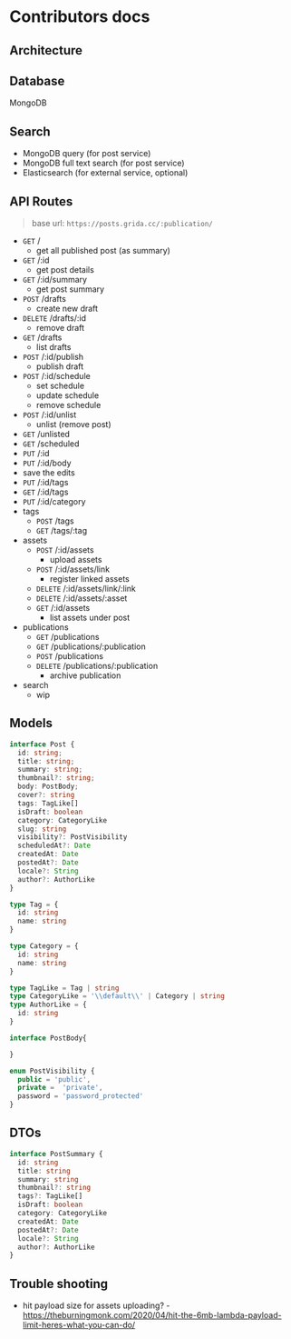 # Contributors docs


## Architecture


## Database

MongoDB

## Search

- MongoDB query (for post service)
- MongoDB full text search (for post service)
- Elasticsearch (for external service, optional)


## API Routes

> base url: `https://posts.grida.cc/:publication/`

- `GET` /
  - get all published post (as summary)
- `GET` /:id
  - get post details
- `GET` /:id/summary
  - get post summary
- `POST` /drafts
  - create new draft
- `DELETE` /drafts/:id
  - remove draft
- `GET` /drafts
  - list drafts
- `POST` /:id/publish
  - publish draft
- `POST` /:id/schedule
  - set schedule
  - update schedule
  - remove schedule
- `POST` /:id/unlist
  - unlist (remove post)
- `GET` /unlisted
- `GET` /scheduled
- `PUT` /:id
- `PUT` /:id/body
-   save the edits
- `PUT` /:id/tags
- `GET` /:id/tags
- `PUT` /:id/category
- tags
  - `POST` /tags
  - `GET` /tags/:tag
- assets
  - `POST` /:id/assets
    - upload assets
  - `POST` /:id/assets/link
    - register linked assets
  - `DELETE` /:id/assets/link/:link
  - `DELETE` /:id/assets/:asset
  - `GET` /:id/assets
    - list assets under post
- publications
  - `GET` /publications
  - `GET` /publications/:publication
  - `POST` /publications
  - `DELETE` /publications/:publication
    - archive publication
- search
  - wip

## Models

```ts
interface Post {
  id: string;
  title: string;
  summary: string;
  thumbnail?: string;
  body: PostBody;
  cover?: string
  tags: TagLike[]
  isDraft: boolean
  category: CategoryLike
  slug: string
  visibility?: PostVisibility
  scheduledAt?: Date
  createdAt: Date
  postedAt?: Date
  locale?: String
  author?: AuthorLike
}

type Tag = {
  id: string
  name: string
}

type Category = {
  id: string
  name: string
}

type TagLike = Tag | string
type CategoryLike = '\\default\\' | Category | string
type AuthorLike = {
  id: string
}

interface PostBody{

}

enum PostVisibility {
  public = 'public',
  private =  'private',
  password = 'password_protected'
}
```


## DTOs

```ts
interface PostSummary {
  id: string
  title: string
  summary: string
  thumbnail?: string
  tags?: TagLike[]
  isDraft: boolean
  category: CategoryLike
  createdAt: Date
  postedAt?: Date
  locale?: String
  author?: AuthorLike
}
```



## Trouble shooting

- hit payload size for assets uploading? - https://theburningmonk.com/2020/04/hit-the-6mb-lambda-payload-limit-heres-what-you-can-do/